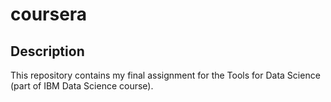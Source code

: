 # coursera

## Description

This repository contains my final assignment for the Tools for Data Science (part of IBM Data Science course).
